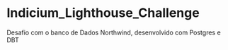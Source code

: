 # Indicium_Lighthouse_Challenge
Desafio com o banco de Dados Northwind, desenvolvido com Postgres e DBT
